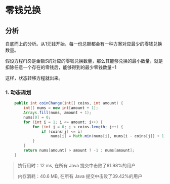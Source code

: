 # 零钱兑换

## 分析

自底而上的分析。从1元钱开始，每一份总额都会有一种方案对应最少的零钱兑换数量。

假设方程$F(S)$是金额$S$的对应的零钱兑换数量，那么其能够兑换的最小数量，就是扣除任意一个存在的零钱后，能够得到的最少零钱数量+1

这样，状态转移方程就出来。

### 1. 动态规划

```java
    public int coinChange(int[] coins, int amount) {
        int[] nums = new int[amount + 1];
        Arrays.fill(nums, amount + 1);
        nums[0] = 0;
        for (int i = 1; i <= amount; i++) {
            for (int j = 0; j < coins.length; j++) {
                if (coins[j] <= i)
                    nums[i] = Math.min(nums[i], nums[i - coins[j]] + 1);
            }
        }
        return nums[amount] > amount ? -1 : nums[amount];
    }
```

> 执行用时：12 ms, 在所有 Java 提交中击败了81.98%的用户
>
> 内存消耗：40.6 MB, 在所有 Java 提交中击败了39.42%的用户
